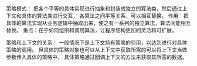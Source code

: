 策略模式：
    把各个平等的具体实现进行抽象和封装成独立的算法类，然后通过上下文和具体的算法类进行交互，
    各算法之间平等关系，可以相互替换。
    作用：把具体的算法实现从业务逻辑中抽取出来，使之有一系列的独立算法，算法间能相互替换。
    重点：在于如何组织和调用算法，让程序结构更加的灵活和可扩展。
    
   策略和上下文的关系：
    一般情况下是上下文持有策略的引用，以达到进行对具体策略的调用。
    但具体的策略对象也可以从上下文中获取所需的可以将上下文当做参数传入具体的策略中，
    具体策略通过回调上下文的方法来获取其所需的数据。
    